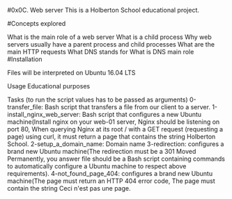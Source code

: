 #0x0C. Web server This is a Holberton School educational project.

#Concepts explored

What is the main role of a web server
What is a child process
Why web servers usually have a parent process and child processes
What are the main HTTP requests
What DNS stands for
What is DNS main role
#Installation

Files will be interpreted on Ubuntu 16.04 LTS

Usage
Educational purposes

Tasks (to run the script values has to be passed as arguments)
0-transfer_file: Bash script that transfers a file from our client to a server.
1-install_nginx_web_server: Bash script that configures a new Ubuntu machine(Install nginx on your web-01 server, Nginx should be listening on port 80, When querying Nginx at its root / with a GET request (requesting a page) using curl, it must return a page that contains the string Holberton School.
2-setup_a_domain_name: Domain name
3-redirection: configures a brand new Ubuntu machine(The redirection must be a 301 Moved Permanently, you answer file should be a Bash script containing commands to automatically configure a Ubuntu machine to respect above requirements).
4-not_found_page_404: configures a brand new Ubuntu machine(The page must return an HTTP 404 error code, The page must contain the string Ceci n'est pas une page.

